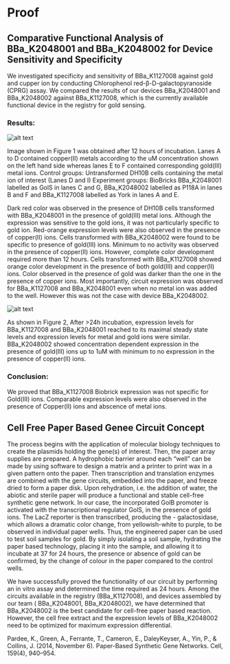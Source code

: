 # Proof

## Comparative Functional Analysis of BBa_K2048001 and BBa_K2048002 for Device Sensitivity and Specificity

We investigated specificity and sensitivity of BBa_K1127008 against gold and cupper ion by conducting Chlorophenol red-β-D-galactopyranoside (CPRG) assay. We compared the results of our devices BBa_K2048001 and BBa_K2048002 against BBa_K1127008, which is the currently available functional device in the registry for gold sensing.


### Results:

![alt text](http://parts.igem.org/wiki/images/6/60/Igem_2016_Gold_Copper_Cell_Assay.jpeg "Figure 1: CPRG assay results after 12 hours of incubation")

Image shown in Figure 1 was obtained after 12 hours of incubation. Lanes A to D contained copper(II) metals according to the uM concentration shown on the left hand side whereas lanes E to F contained corresponding gold(III) metal ions.
Control groups: Untransformed DH10B cells containing the metal ion of interest (Lanes D and I)
Experiment groups: BioBricks BBa_K2048001 labelled as GolS in lanes C and G, BBa_K2048002 labelled as P118A in lanes B and F and BBa_K1127008 labelled as York in lanes A and E.

Dark red color was observed in the presence of DH10B cells transformed with BBa_K2048001 in the presence of gold(III) metal ions. Although the expression was sensitive to the gold ions, it was not particularly specific to gold ion. Red-orange expression levels were also observed in the presence of copper(II) ions.
Cells transformed with BBa_K2048002 were found to be specific to presence of gold(III) ions. Minimum to no activity was observed in the presence of copper(II) ions. However, complete color development required more than 12 hours.
Cells transformed with BBa_K1127008 showed orange color development in the presence of both gold(III) and copper(II) ions. Color observed in the presence of gold was darker than the one in the presence of copper ions.
Most importantly, circuit expression was observed for BBa_K1127008 and BBa_K2048001 even when no metal ion was added to the well. However this was not the case with device BBa_K2048002.

![alt text](http://parts.igem.org/wiki/images/6/60/Igem_2016_Gold_Copper_Cell_Assay_2.jpeg "Figure 2: CPRG assay results after 24 hours of incubation")

As shown in Figure 2, After >24h incubation, expression levels for BBa_K1127008 and BBa_K2048001 reached to its maximal steady state levels and expression levels for metal and gold ions were similar. BBa_K2048002 showed concentration dependent expression in the presence of gold(III) ions up to 1uM with minimum to no expression in the presence of copper(II) ions.

### Conclusion:

We proved that BBa_K1127008 Biobrick expression was not specific for Gold(III) ions. Comparable expression levels were also observed in the presence of Copper(II) ions and abscence of metal ions.



## Cell Free Paper Based Genee Circuit Concept

The process begins with the application of molecular biology techniques to create the plasmids holding the gene(s) of interest. Then, the paper array supplies are prepared. A hydrophobic barrier around each “well” can be made by using software to design a matrix and a printer to print wax in a given pattern onto the paper. Then transcription and translation enzymes are combined with the gene circuits, embedded into the paper, and freeze dried to form a paper disk. Upon rehydration, i.e. the addition of water, the abiotic and sterile paper will produce a functional and stable cell-free synthetic gene network. In our case, the incorporated GolB promoter is activated with the transcriptional regulator GolS, in the presence of gold ions. The LacZ reporter is then transcribed, producing the - galactosidase, which allows a dramatic color change, from yellowish-white to purple, to be observed in individual paper wells. Thus, the engineered paper can be used to test soil samples for gold. By simply isolating a soil sample, hydrating the paper based technology, placing it into the sample, and allowing it to incubate at 37  for 24 hours, the presence or absence of gold can be confirmed, by the change of colour in the paper compared to the control wells.

We have successfully proved the functionality of our circuit by performing an in vitro assay and determined the time required as 24 hours. Among the circuits available in the registry (BBa_K1127008), and devices assembled by our team ( BBa_K2048001, BBa_K2048002), we have determined that BBa_K2048002 is the best candidate for cell-free paper based reaction. However, the cell free extract and the expression levels of BBa_K2048002 need to be optimized for maximum expression differential.

Pardee, K., Green, A., Ferrante, T., Cameron, E., DaleyKeyser, A., Yin, P., & Collins, J. (2014, November 6). Paper-Based Synthetic Gene Networks. Cell, 159(4), 940–954.

<!-- This page is used by the judges to evaluate your team for the [gold medal criterion for proof of concept](http://2016.igem.org/Judging/Medals).

Delete this box in order to be evaluated for this medal. See more information at [Instructions for Pages for awards](http://2016.igem.org/Judging/Pages_for_Awards/Instructions).

iGEM teams are great at making things work! We value teams not only doing an incredible job with theoretical models and experiments, but also in taking the first steps to make their project real.

#### What should we do for our proof of concept?

You can assemble a device from BioBricks and show it works. You could build some equipment if you're competing for the hardware award. You can create a working model of your software for the software award. Please note that this not an exhaustive list of activities you can do to fulfill the gold medal criterion. As always, your aim is to impress the judges! -->

